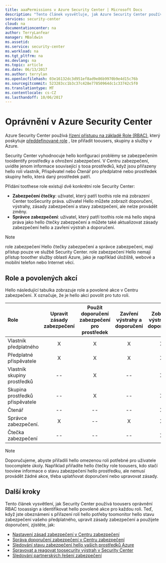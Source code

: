 ```yaml
---
title: aaaPermissions v Azure Security Center | Microsoft Docs
description: "Tento článek vysvětluje, jak Azure Security Center používá toousers oprávnění tooassign řízení přístupu podle rolí a identifikuje hello povolené akce pro každou roli."
services: security-center
cloud: na
documentationcenter: na
author: TerryLanfear
manager: MBaldwin
ms.assetid: 
ms.service: security-center
ms.workload: na
ms.tgt_pltfrm: na
ms.devlang: na
ms.topic: article
ms.date: 06/13/2017
ms.author: terrylan
ms.openlocfilehash: 03e16132dc3d951ef8ad9e86b9970b9e4d15c76b
ms.sourcegitcommit: 523283cc1b3c37c428e77850964dc1c33742c5f0
ms.translationtype: MT
ms.contentlocale: cs-CZ
ms.lasthandoff: 10/06/2017
---
```

# <a name="permissions-in-azure-security-center"></a>Oprávnění v Azure Security Center

Azure Security Center používá [řízení přístupu na základě Role (RBAC)](../active-directory/role-based-access-control-configure.md), který poskytuje [předdefinované role](../active-directory/role-based-access-built-in-roles.md) , lze přiřadit toousers, skupiny a služby v Azure.

Security Center vyhodnocuje hello konfiguraci problémy se zabezpečením tooidentify prostředky a ohrožení zabezpečení. V Centru zabezpečení, uvidíte jenom informace související s tooa prostředků, když jsou přiřazeny hello roli vlastník, Přispěvatel nebo Čtenář pro předplatné nebo prostředek skupiny hello, která daný prostředek patří.

Přidání toothese role existují dvě konkrétní role Security Center:

* **Zabezpečení čtečky**: uživatel, který patří toothis role má zobrazení Center tooSecurity práva. uživatel Hello můžete zobrazit doporučení, výstrahy, zásady zabezpečení a stavy zabezpečení, ale nelze provádět změny.
* **Správce zabezpečení**: uživatel, který patří toothis role má hello stejná práva jako hello čtečky zabezpečení a můžete také aktualizovat zásady zabezpečení hello a zavření výstrah a doporučení.

> [!NOTE]
> role zabezpečení Hello čtečky zabezpečení a správce zabezpečení, mají přístup pouze ve službě Security Center. role zabezpečení Hello nemají přístup tooother služby oblasti Azure, jako je například úložiště, webové a mobilní telefon nebo Internet věcí.
>
>

## <a name="roles-and-allowed-actions"></a>Role a povolených akcí

Hello následující tabulka zobrazuje role a povolené akce v Centru zabezpečení. X označuje, že je hello akci povolit pro tuto roli.

| Role | Upravit zásady zabezpečení | Použít doporučení zabezpečení pro prostředek | Zavření výstrahy a doporučení | Zobrazit výstrahy a doporučení |
|:--- |:---:|:---:|:---:|:---:|
| Vlastník předplatného | X | X | X | X |
| Předplatné přispěvatele | X | X | X | X |
| Vlastník skupiny prostředků | -- | X | -- | X |
| Skupina prostředků přispěvatele | -- | X | -- | X |
| Čtenář | -- | -- | -- | X |
| Správce zabezpečení. | X | -- | X | X |
| Čtečka zabezpečení | -- | -- | -- | X |

> [!NOTE]
> Doporučujeme, abyste přiřadili hello omezenou roli potřebné pro uživatele toocomplete úkoly. Například přiřadíte hello čtečky role toousers, kdo stačí tooview informace o stavu zabezpečení hello prostředku, ale nemusí provádět žádné akce, třeba uplatňovat doporučení nebo upravovat zásady.
>
>

## <a name="next-steps"></a>Další kroky
Tento článek vysvětlení, jak Security Center používá toousers oprávnění RBAC tooassign a identifikovat hello povolené akce pro každou roli. Teď, když jste obeznámeni s přiřazení rolí hello potřeby toomonitor hello stavu zabezpečení vašeho předplatného, upravit zásady zabezpečení a použijete doporučení, zjistěte, jak:

- [Nastavení zásad zabezpečení v Centru zabezpečení](security-center-policies.md)
- [Správa doporučení zabezpečení v Centru zabezpečení](security-center-recommendations.md)
- [Sledování stavu zabezpečení hello vašich prostředků Azure](security-center-monitoring.md)
- [Spravovat a reagovat toosecurity výstrah v Security Center](security-center-managing-and-responding-alerts.md)
- [Sledování partnerských řešení zabezpečení](security-center-partner-solutions.md)
